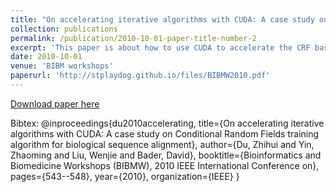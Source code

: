 ```yaml
---
title: "On accelerating iterative algorithms with CUDA: A case study on Conditional Random Fields training algorithm for biological sequence alignment"
collection: publications
permalink: /publication/2010-10-01-paper-title-number-2
excerpt: 'This paper is about how to use CUDA to accelerate the CRF based biological sequence alignment'
date: 2010-10-01
venue: 'BIBM workshops'
paperurl: 'http://stplaydog.github.io/files/BIBMW2010.pdf'
---
```


[Download paper here](http://stplaydog.github.io/files/BIBMW2010.pdf)

Bibtex: @inproceedings{du2010accelerating,
  title={On accelerating iterative algorithms with CUDA: A case study on Conditional Random Fields training algorithm for biological sequence alignment},
    author={Du, Zhihui and Yin, Zhaoming and Liu, Wenjie and Bader, David},
      booktitle={Bioinformatics and Biomedicine Workshops (BIBMW), 2010 IEEE International Conference on},
        pages={543--548},
          year={2010},
            organization={IEEE}
}
